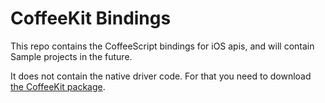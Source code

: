 CoffeeKit Bindings
==================

This repo contains the CoffeeScript bindings for iOS apis, and will contain Sample projects
in the future.

It does not contain the native driver code.  For that you need to download [the CoffeeKit package](http://toshokelectric/coffeekit/download).
